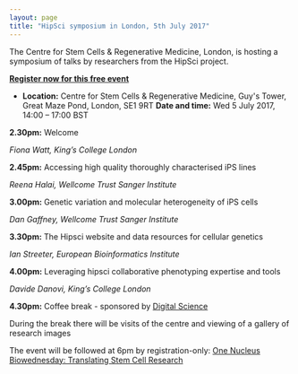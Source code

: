 ```yaml
---
layout: page
title: "HipSci symposium in London, 5th July 2017"
---
```


The Centre for Stem Cells & Regenerative Medicine, London, is hosting a symposium of talks by researchers from the HipSci project.

**[Register now for this free event](https://www.eventbrite.co.uk/e/hipsci-cells-data-and-tools-for-collaborative-stem-cell-research-tickets-34319005068)**

* **Location:** Centre for Stem Cells & Regenerative Medicine, Guy's Tower, Great Maze Pond, London, SE1 9RT 
**Date and time:** Wed 5 July 2017, 14:00 – 17:00 BST

**2.30pm:** Welcome

*Fiona Watt, King’s College London*

**2.45pm:** Accessing high quality thoroughly characterised iPS lines

*Reena Halai, Wellcome Trust Sanger Institute*

**3.00pm:** Genetic variation and molecular heterogeneity of iPS cells

*Dan Gaffney, Wellcome Trust Sanger Institute*

**3.30pm:** The Hipsci website and data resources for cellular genetics

*Ian Streeter, European Bioinformatics Institute*

**4.00pm:** Leveraging hipsci collaborative phenotyping expertise and tools

*Davide Danovi, King’s College London*

**4.30pm:** Coffee break - sponsored by [Digital Science](https://www.digital-science.com/)

During the break there will be visits of the centre and viewing of a gallery of research images

The event will be followed at 6pm by registration-only: [One Nucleus Biowednesday: Translating Stem Cell Research](http://www.onenucleus.com/onenucleus-events?id=1068)
